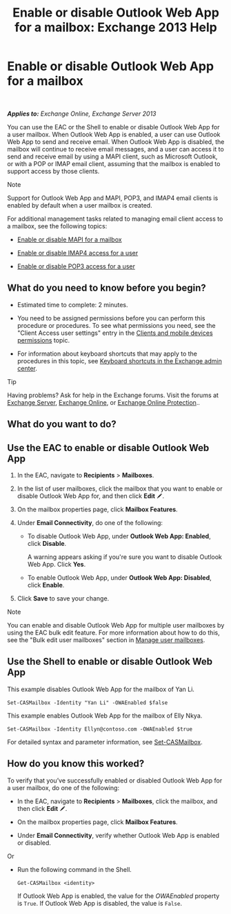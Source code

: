 ﻿---
title: 'Enable or disable Outlook Web App for a mailbox: Exchange 2013 Help'
TOCTitle: Enable or disable Outlook Web App for a mailbox
ms:assetid: abc19646-6211-4f18-a060-e347452dcc53
ms:mtpsurl: https://technet.microsoft.com/en-us/library/Bb124124(v=EXCHG.150)
ms:contentKeyID: 50387721
ms.date: 12/10/2017
mtps_version: v=EXCHG.150
---

# Enable or disable Outlook Web App for a mailbox

 

_**Applies to:** Exchange Online, Exchange Server 2013_


You can use the EAC or the Shell to enable or disable Outlook Web App for a user mailbox. When Outlook Web App is enabled, a user can use Outlook Web App to send and receive email. When Outlook Web App is disabled, the mailbox will continue to receive email messages, and a user can access it to send and receive email by using a MAPI client, such as Microsoft Outlook, or with a POP or IMAP email client, assuming that the mailbox is enabled to support access by those clients.


> [!NOTE]
> Support for Outlook Web App and MAPI, POP3, and IMAP4 email clients is enabled by default when a user mailbox is created.



For additional management tasks related to managing email client access to a mailbox, see the following topics:

  - [Enable or disable MAPI for a mailbox](https://docs.microsoft.com/en-us/exchange/recipients-in-exchange-online/manage-user-mailboxes/enable-or-disable-mapi)

  - [Enable or disable IMAP4 access for a user](enable-or-disable-imap4-access-for-a-user-exchange-2013-help.md)

  - [Enable or disable POP3 access for a user](enable-or-disable-pop3-access-for-a-user-exchange-2013-help.md)

## What do you need to know before you begin?

  - Estimated time to complete: 2 minutes.

  - You need to be assigned permissions before you can perform this procedure or procedures. To see what permissions you need, see the "Client Access user settings" entry in the [Clients and mobile devices permissions](clients-and-mobile-devices-permissions-exchange-2013-help.md) topic.

  - For information about keyboard shortcuts that may apply to the procedures in this topic, see [Keyboard shortcuts in the Exchange admin center](keyboard-shortcuts-in-the-exchange-admin-center-exchange-online-protection-help.md).


> [!TIP]
> Having problems? Ask for help in the Exchange forums. Visit the forums at <A href="https://go.microsoft.com/fwlink/p/?linkid=60612">Exchange Server</A>, <A href="https://go.microsoft.com/fwlink/p/?linkid=267542">Exchange Online</A>, or <A href="https://go.microsoft.com/fwlink/p/?linkid=285351">Exchange Online Protection</A>..



## What do you want to do?

## Use the EAC to enable or disable Outlook Web App

1.  In the EAC, navigate to **Recipients** \> **Mailboxes**.

2.  In the list of user mailboxes, click the mailbox that you want to enable or disable Outlook Web App for, and then click **Edit** ![Edit icon](images/JJ218640.6f53ccb2-1f13-4c02-bea0-30690e6ea71d(EXCHG.150).gif "Edit icon").

3.  On the mailbox properties page, click **Mailbox Features**.

4.  Under **Email Connectivity**, do one of the following:
    
      - To disable Outlook Web App, under **Outlook Web App: Enabled**, click **Disable**.
        
        A warning appears asking if you're sure you want to disable Outlook Web App. Click **Yes**.
    
      - To enable Outlook Web App, under **Outlook Web App: Disabled**, click **Enable**.

5.  Click **Save** to save your change.


> [!NOTE]
> You can enable and disable Outlook Web App for multiple user mailboxes by using the EAC bulk edit feature. For more information about how to do this, see the "Bulk edit user mailboxes" section in <A href="https://docs.microsoft.com/en-us/exchange/recipients-in-exchange-online/manage-user-mailboxes/manage-user-mailboxes">Manage user mailboxes</A>.



## Use the Shell to enable or disable Outlook Web App

This example disables Outlook Web App for the mailbox of Yan Li.

    Set-CASMailbox -Identity "Yan Li" -OWAEnabled $false

This example enables Outlook Web App for the mailbox of Elly Nkya.

    Set-CASMailbox -Identity Ellyn@contoso.com -OWAEnabled $true

For detailed syntax and parameter information, see [Set-CASMailbox](https://technet.microsoft.com/en-us/library/bb125264\(v=exchg.150\)).

## How do you know this worked?

To verify that you’ve successfully enabled or disabled Outlook Web App for a user mailbox, do one of the following:

  - In the EAC, navigate to **Recipients** \> **Mailboxes**, click the mailbox, and then click **Edit** ![Edit icon](images/JJ218640.6f53ccb2-1f13-4c02-bea0-30690e6ea71d(EXCHG.150).gif "Edit icon").

  - On the mailbox properties page, click **Mailbox Features**.

  - Under **Email Connectivity**, verify whether Outlook Web App is enabled or disabled.

Or

  - Run the following command in the Shell.
    
        Get-CASMailbox <identity>
    
    If Outlook Web App is enabled, the value for the *OWAEnabled* property is `True`. If Outlook Web App is disabled, the value is `False`.

